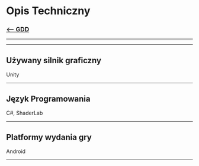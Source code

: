 # Opis Techniczny
### [<-- GDD](/GDD/GDD.md)

---
---

## Używany silnik graficzny

Unity

---

## Język Programowania

C#, ShaderLab

---

## Platformy wydania gry

Android

---


